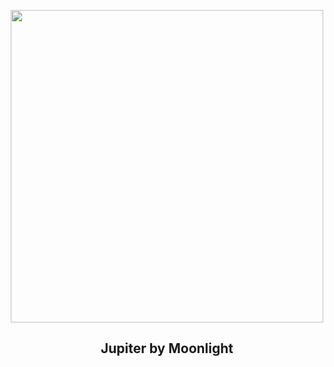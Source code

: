 
<p align="center"><img src="https://apod.nasa.gov/apod/image/2311/_GHR7338_3_firma_picc1024.jpg" width="500" height="500"></p>
<h2 align="center"> Jupiter by Moonlight </h2>
